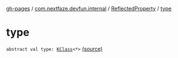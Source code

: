 [gh-pages](../../index.md) / [com.nextfaze.devfun.internal](../index.md) / [ReflectedProperty](index.md) / [type](./type.md)

# type

`abstract val type: `[`KClass`](https://kotlinlang.org/api/latest/jvm/stdlib/kotlin.reflect/-k-class/index.html)`<*>` [(source)](https://github.com/NextFaze/dev-fun/tree/master/devfun/src/main/java/com/nextfaze/devfun/internal/Reflected.kt#L77)